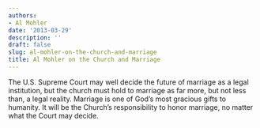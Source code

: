 ```yaml
---
authors:
- Al Mohler
date: '2013-03-29'
description: ''
draft: false
slug: al-mohler-on-the-church-and-marriage
title: Al Mohler on the Church and Marriage
---
```

The U.S. Supreme Court may well decide the future of marriage as a legal institution, but the church must hold to marriage as far more, but not less than, a legal reality. Marriage is one of God’s most gracious gifts to humanity. It will be the Church’s responsibility to honor marriage, no matter what the Court may decide.



